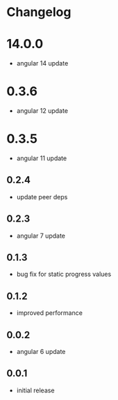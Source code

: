# Changelog

# 14.0.0
- angular 14 update

# 0.3.6
- angular 12 update

# 0.3.5
- angular 11 update

## 0.2.4
- update peer deps

## 0.2.3
- angular 7 update

## 0.1.3
- bug fix for static progress values

## 0.1.2
- improved performance

## 0.0.2
- angular 6 update

## 0.0.1
- initial release
